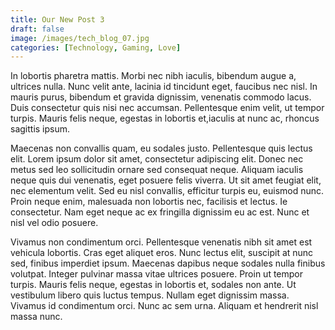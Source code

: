 ```yaml
---
title: Our New Post 3
draft: false
image: /images/tech_blog_07.jpg
categories: [Technology, Gaming, Love]
---
```



In lobortis pharetra mattis. Morbi nec nibh iaculis, bibendum augue a, ultrices nulla. Nunc velit ante, lacinia id tincidunt eget, faucibus nec nisl. In mauris purus, bibendum et gravida dignissim, venenatis commodo lacus. Duis consectetur quis nisi nec accumsan. Pellentesque enim velit, ut tempor turpis. Mauris felis neque, egestas in lobortis et,iaculis at nunc ac, rhoncus sagittis ipsum.

Maecenas non convallis quam, eu sodales justo. Pellentesque quis lectus elit. Lorem ipsum dolor sit amet, consectetur adipiscing elit.
Donec nec metus sed leo sollicitudin ornare sed consequat neque. Aliquam iaculis neque quis dui venenatis, eget posuere felis viverra. Ut sit amet feugiat elit, nec elementum velit. Sed eu nisl convallis, efficitur turpis eu, euismod nunc. Proin neque enim, malesuada non lobortis nec, facilisis et lectus. Ie consectetur. Nam eget neque ac ex fringilla dignissim eu ac est. Nunc et nisl vel odio posuere.

Vivamus non condimentum orci. Pellentesque venenatis nibh sit amet est vehicula lobortis. Cras eget aliquet eros. Nunc lectus elit, suscipit at nunc sed, finibus imperdiet ipsum. Maecenas dapibus neque sodales nulla finibus volutpat. Integer pulvinar massa vitae ultrices posuere. Proin ut tempor turpis. Mauris felis neque, egestas in lobortis et, sodales non ante. Ut vestibulum libero quis luctus tempus. Nullam eget dignissim massa. Vivamus id condimentum orci. Nunc ac sem urna. Aliquam et hendrerit nisl massa nunc.

